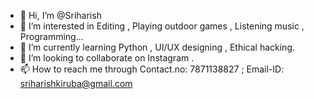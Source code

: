 - 👋 Hi, I’m @Sriharish
- 👀 I’m interested in Editing , Playing outdoor games , Listening music , Programming...
- 🌱 I’m currently learning Python , UI/UX designing , Ethical hacking.
- 💞️ I’m looking to collaborate on Instagram .
- 📫 How to reach me through Contact.no: 7871138827 ; Email-ID: sriharishkiruba@gmail.com

<!---
Sriharish11/Sriharish11 is a ✨ special ✨ repository because its `README.md` (this file) appears on your GitHub profile.
You can click the Preview link to take a look at your changes.
--->
